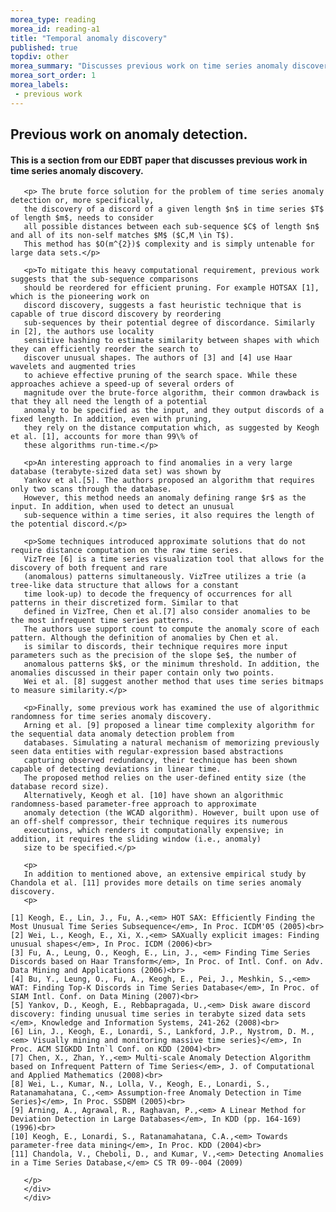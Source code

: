 ```yaml
---
morea_type: reading
morea_id: reading-a1
title: "Temporal anomaly discovery"
published: true
topdiv: other
morea_summary: "Discusses previous work on time series anomaly discovery."
morea_sort_order: 1
morea_labels:
 - previous work
---
```


<style type="text/css">p {font-size: 14px;}</style>

<div class="section-background-1">
 <div class="container">
  <h2><strong>Previous work on anomaly detection.</strong></h2>
  <h4>This is a section from our EDBT paper that discusses previous work in time series anomaly discovery.</h4>
 </div>
</div>

<div class="row top-buffer">
 <div class="section-background-2">
  <div class="container">
       <div class="row">
       <div class="col-sm-12">

       <p> The brute force solution for the problem of time series anomaly detection or, more specifically,
       the discovery of a discord of a given length $n$ in time series $T$ of length $m$, needs to consider
       all possible distances between each sub-sequence $C$ of length $n$ and all of its non-self matches $M$ ($C,M \in T$).
       This method has $O(m^{2})$ complexity and is simply untenable for large data sets.</p>
       
       <p>To mitigate this heavy computational requirement, previous work suggests that the sub-sequence comparisons
       should be reordered for efficient pruning. For example HOTSAX [1], which is the pioneering work on
       discord discovery, suggests a fast heuristic technique that is capable of true discord discovery by reordering
       sub-sequences by their potential degree of discordance. Similarly in [2], the authors use locality
       sensitive hashing to estimate similarity between shapes with which they can efficiently reorder the search to
       discover unusual shapes. The authors of [3] and [4] use Haar wavelets and augmented tries
       to achieve effective pruning of the search space. While these approaches achieve a speed-up of several orders of
       magnitude over the brute-force algorithm, their common drawback is that they all need the length of a potential
       anomaly to be specified as the input, and they output discords of a fixed length. In addition, even with pruning,
       they rely on the distance computation which, as suggested by Keogh et al. [1], accounts for more than 99\% of
       these algorithms run-time.</p>  

       <p>An interesting approach to find anomalies in a very large database (terabyte-sized data set) was shown by
       Yankov et al.[5]. The authors proposed an algorithm that requires only two scans through the database.
       However, this method needs an anomaly defining range $r$ as the input. In addition, when used to detect an unusual
       sub-sequence within a time series, it also requires the length of the potential discord.</p> 

       <p>Some techniques introduced approximate solutions that do not require distance computation on the raw time series.
       VizTree [6] is a time series visualization tool that allows for the discovery of both frequent and rare
       (anomalous) patterns simultaneously. VizTree utilizes a trie (a tree-like data structure that allows for a constant
       time look-up) to decode the frequency of occurrences for all patterns in their discretized form. Similar to that
       defined in VizTree, Chen et al.[7] also consider anomalies to be the most infrequent time series patterns.
       The authors use support count to compute the anomaly score of each pattern. Although the definition of anomalies by Chen et al.
       is similar to discords, their technique requires more input parameters such as the precision of the slope $e$, the number of
       anomalous patterns $k$, or the minimum threshold. In addition, the anomalies discussed in their paper contain only two points.
       Wei et al. [8] suggest another method that uses time series bitmaps to measure similarity.</p> 

       <p>Finally, some previous work has examined the use of algorithmic randomness for time series anomaly discovery.
       Arning et al. [9] proposed a linear time complexity algorithm for the sequential data anomaly detection problem from
       databases. Simulating a natural mechanism of memorizing previously seen data entities with regular-expression based abstractions
       capturing observed redundancy, their technique has been shown capable of detecting deviations in linear time.
       The proposed method relies on the user-defined entity size (the database record size).
       Alternatively, Keogh et al. [10] have shown an algorithmic randomness-based parameter-free approach to approximate
       anomaly detection (the WCAD algorithm). However, built upon use of an off-shelf compressor, their technique requires its numerous
       executions, which renders it computationally expensive; in addition, it requires the sliding window (i.e., anomaly)
       size to be specified.</p>
       
       <p>
       In addition to mentioned above, an extensive empirical study by Chandola et al. [11] provides more details on time series anomaly discovery.
       <p>
       
    [1] Keogh, E., Lin, J., Fu, A.,<em> HOT SAX: Efficiently Finding the Most Unusual Time Series Subsequence</em>, In Proc. ICDM'05 (2005)<br>
    [2] Wei, L., Keogh, E., Xi, X.,<em> SAXually explicit images: Finding unusual shapes</em>, In Proc. ICDM (2006)<br>
    [3] Fu, A., Leung, O., Keogh, E., Lin, J., <em> Finding Time Series Discords based on Haar Transform</em>, In Proc. of Intl. Conf. on Adv. Data Mining and Applications (2006)<br>
    [4] Bu, Y., Leung, O., Fu, A., Keogh, E., Pei, J., Meshkin, S.,<em> WAT: Finding Top-K Discords in Time Series Database</em>, In Proc. of SIAM Intl. Conf. on Data Mining (2007)<br>
    [5] Yankov, D., Keogh, E., Rebbapragada, U.,<em> Disk aware discord discovery: finding unusual time series in terabyte sized data sets </em>, Knowledge and Information Systems, 241-262 (2008)<br>
    [6] Lin, J., Keogh, E., Lonardi, S., Lankford, J.P., Nystrom, D. M.,<em> Visually mining and monitoring massive time series}</em>, In Proc. ACM SIGKDD Intn`l Conf. on KDD (2004)<br>
    [7] Chen, X., Zhan, Y.,<em> Multi-scale Anomaly Detection Algorithm based on Infrequent Pattern of Time Series</em>, J. of Computational and Applied Mathematics (2008)<br>
    [8] Wei, L., Kumar, N., Lolla, V., Keogh, E., Lonardi, S., Ratanamahatana, C.,<em> Assumption-free Anomaly Detection in Time Series}</em>, In Proc. SSDBM (2005)<br>
    [9] Arning, A., Agrawal, R., Raghavan, P.,<em> A Linear Method for Deviation Detection in Large Databases</em>, In KDD (pp. 164-169) (1996)<br>
    [10] Keogh, E., Lonardi, S., Ratanamahatana, C.A.,<em> Towards parameter-free data mining</em>, In Proc. KDD (2004)<br>
    [11] Chandola, V., Cheboli, D., and Kumar, V.,<em> Detecting Anomalies in a Time Series Database,</em> CS TR 09--004 (2009)

       </p>
       </div>
       </div>

  </div>
 </div>

</div>
